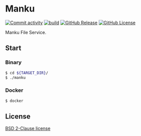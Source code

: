 # Manku

[![Commit activity](https://img.shields.io/github/commit-activity/m/lindsuen/manku)](https://github.com/lindsuen/manku/graphs/commit-activity)
[![build](https://img.shields.io/github/actions/workflow/status/lindsuen/manku/build.yml?branch=master)](https://github.com/lindsuen/manku/actions/workflows/build.yml)
[![GitHub Release](https://img.shields.io/github/v/release/lindsuen/manku)](https://github.com/lindsuen/manku/releases)
[![GitHub License](https://img.shields.io/github/license/lindsuen/manku)](https://github.com/lindsuen/manku/blob/master/README.md)

Manku File Service.

## Start

### Binary

```sh
$ cd ${TARGET_DIR}/
$ ./manku
```

### Docker

```sh
$ docker 
```

## License

[BSD 2-Clause license](https://github.com/lindsuen/manku/blob/master/README.md)
